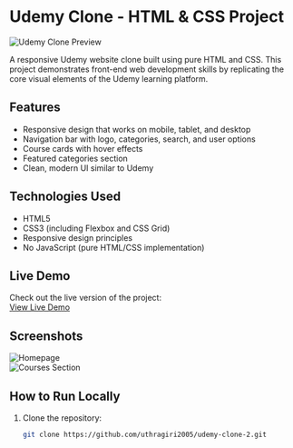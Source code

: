 # Udemy Clone - HTML & CSS Project

![Udemy Clone Preview](https://uthragiri2005.github.io/udemy-clone-2/screenshot.jpg) <!-- Add a screenshot if available -->

A responsive Udemy website clone built using pure HTML and CSS. This project demonstrates front-end web development skills by replicating the core visual elements of the Udemy learning platform.

## Features

- Responsive design that works on mobile, tablet, and desktop
- Navigation bar with logo, categories, search, and user options
- Course cards with hover effects
- Featured categories section
- Clean, modern UI similar to Udemy

## Technologies Used

- HTML5
- CSS3 (including Flexbox and CSS Grid)
- Responsive design principles
- No JavaScript (pure HTML/CSS implementation)

## Live Demo

Check out the live version of the project:  
[View Live Demo](https://uthragiri2005.github.io/udemy-clone-2/)

## Screenshots

<!-- Add your screenshots here if available -->
![Homepage](screenshot/home.jpg)  
![Courses Section](screenshot/courses.jpg)

## How to Run Locally

1. Clone the repository:
   ```bash
   git clone https://github.com/uthragiri2005/udemy-clone-2.git
